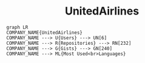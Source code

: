 <h1 align="center">UnitedAirlines</h1>

```mermaid
graph LR
COMPANY_NAME{UnitedAirlines}
COMPANY_NAME ---> U{Users} ---> UN[6]
COMPANY_NAME ---> R{Repositories} ---> RN[232]
COMPANY_NAME ---> G{Gists} ---> GN[240]
COMPANY_NAME ---> ML{Most Used<br>Languages}
```
